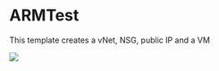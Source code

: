 # ARMTest
This template creates a vNet, NSG, public IP and a VM

<a href="https://portal.azure.com/#create/Microsoft.Template/uri/https%3a%2f%2fraw.githubusercontent.com%2fnerenther%2fARMTemplates%2fmaster%2fARMtest%2fazuredeploy.json" target="_blank">
    <img src="https://azuredeploy.net/deploybutton.png"/>
</a>

